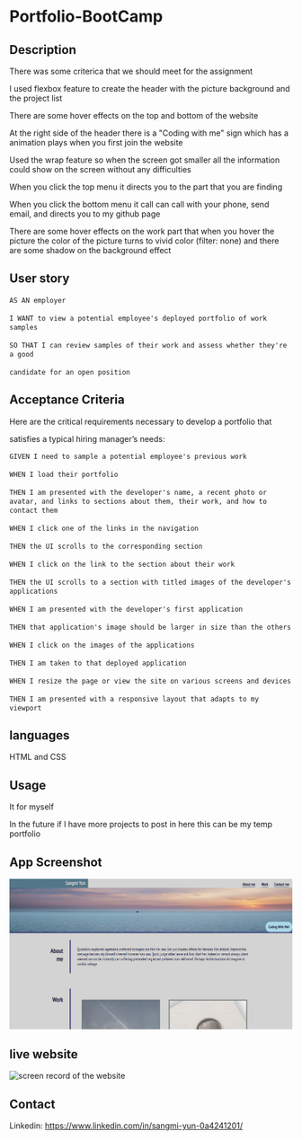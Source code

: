 # Portfolio-BootCamp

## Description

There was some criterica that we should meet for the assignment

I used flexbox feature to create the header with the picture background and the project list

There are some hover effects on the top and bottom of the website

At the right side of the header there is a "Coding with me" sign which has a animation plays when you first join the website 

Used the wrap feature so when the screen got smaller all the information could show on the screen without any difficulties

When you click the top menu it directs you to the part that you are finding

When you click the bottom menu it call can call with your phone, send email, and directs you to my github page 

There are some hover effects on the work part that when you hover the picture the color of the picture turns to vivid color (filter: none) and there are some shadow on the background effect 

## User story 

```
AS AN employer

I WANT to view a potential employee's deployed portfolio of work samples

SO THAT I can review samples of their work and assess whether they're a good 

candidate for an open position

```

## Acceptance Criteria 

Here are the critical requirements necessary to develop a portfolio that 

satisfies a typical hiring manager’s needs:

```
GIVEN I need to sample a potential employee's previous work

WHEN I load their portfolio

THEN I am presented with the developer's name, a recent photo or avatar, and links to sections about them, their work, and how to contact them

WHEN I click one of the links in the navigation

THEN the UI scrolls to the corresponding section

WHEN I click on the link to the section about their work

THEN the UI scrolls to a section with titled images of the developer's  applications

WHEN I am presented with the developer's first application

THEN that application's image should be larger in size than the others

WHEN I click on the images of the applications

THEN I am taken to that deployed application

WHEN I resize the page or view the site on various screens and devices

THEN I am presented with a responsive layout that adapts to my viewport

```

## languages 

HTML and CSS 

## Usage 

It for myself

In the future if I have more projects to post in here this can be my temp portfolio

## App Screenshot

![Screen capture of the website](assets/imges/Untitled.png)

## live website 

![screen record of the website](assets/imges/ezgif.com-gif-maker.gif)

## Contact 

Linkedin: https://www.linkedin.com/in/sangmi-yun-0a4241201/